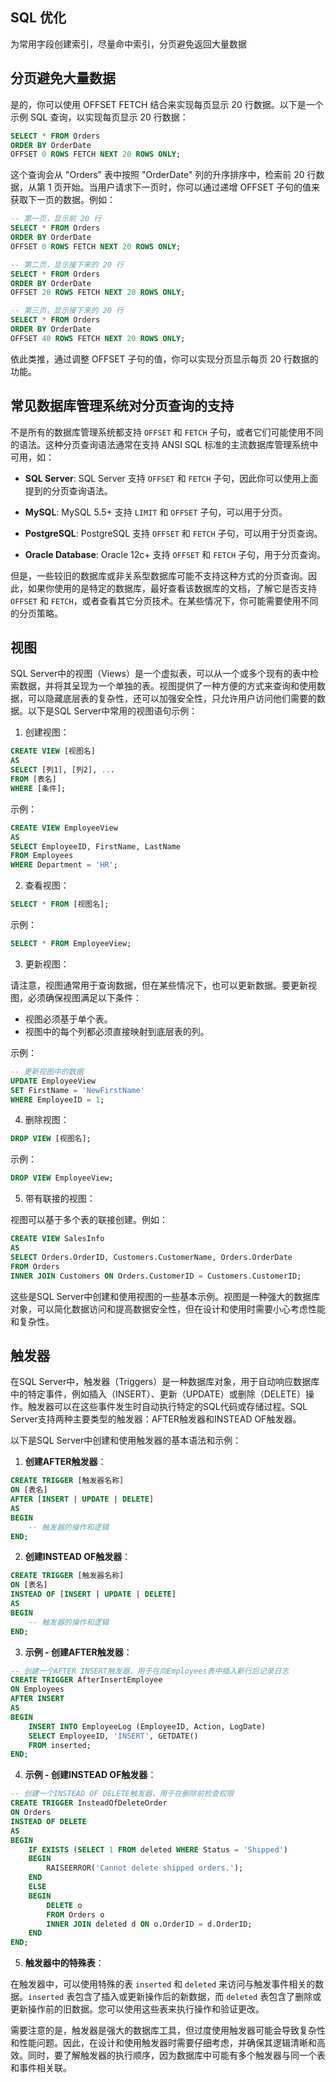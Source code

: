 ## SQL 优化
为常用字段创建索引，尽量命中索引，分页避免返回大量数据

## 分页避免大量数据
是的，你可以使用 OFFSET FETCH 结合来实现每页显示 20 行数据。以下是一个示例 SQL 查询，以实现每页显示 20 行数据：

```sql
SELECT * FROM Orders
ORDER BY OrderDate
OFFSET 0 ROWS FETCH NEXT 20 ROWS ONLY;
```

这个查询会从 "Orders" 表中按照 "OrderDate" 列的升序排序中，检索前 20 行数据，从第 1 页开始。当用户请求下一页时，你可以通过递增 OFFSET 子句的值来获取下一页的数据。例如：

```sql
-- 第一页，显示前 20 行
SELECT * FROM Orders
ORDER BY OrderDate
OFFSET 0 ROWS FETCH NEXT 20 ROWS ONLY;

-- 第二页，显示接下来的 20 行
SELECT * FROM Orders
ORDER BY OrderDate
OFFSET 20 ROWS FETCH NEXT 20 ROWS ONLY;

-- 第三页，显示接下来的 20 行
SELECT * FROM Orders
ORDER BY OrderDate
OFFSET 40 ROWS FETCH NEXT 20 ROWS ONLY;
```

依此类推，通过调整 OFFSET 子句的值，你可以实现分页显示每页 20 行数据的功能。

## 常见数据库管理系统对分页查询的支持
不是所有的数据库管理系统都支持 `OFFSET` 和 `FETCH` 子句，或者它们可能使用不同的语法。这种分页查询语法通常在支持 ANSI SQL 标准的主流数据库管理系统中可用，如：

- **SQL Server**: SQL Server 支持 `OFFSET` 和 `FETCH` 子句，因此你可以使用上面提到的分页查询语法。

- **MySQL**: MySQL 5.5+ 支持 `LIMIT` 和 `OFFSET` 子句，可以用于分页。

- **PostgreSQL**: PostgreSQL 支持 `OFFSET` 和 `FETCH` 子句，可以用于分页查询。

- **Oracle Database**: Oracle 12c+ 支持 `OFFSET` 和 `FETCH` 子句，用于分页查询。

但是，一些较旧的数据库或非关系型数据库可能不支持这种方式的分页查询。因此，如果你使用的是特定的数据库，最好查看该数据库的文档，了解它是否支持 `OFFSET` 和 `FETCH`，或者查看其它分页技术。在某些情况下，你可能需要使用不同的分页策略。



## 视图
SQL Server中的视图（Views）是一个虚拟表，可以从一个或多个现有的表中检索数据，并将其呈现为一个单独的表。视图提供了一种方便的方式来查询和使用数据，可以隐藏底层表的复杂性，还可以加强安全性，只允许用户访问他们需要的数据。以下是SQL Server中常用的视图语句示例：

1. 创建视图：

```sql
CREATE VIEW [视图名]
AS
SELECT [列1], [列2], ...
FROM [表名]
WHERE [条件];
```

示例：

```sql
CREATE VIEW EmployeeView
AS
SELECT EmployeeID, FirstName, LastName
FROM Employees
WHERE Department = 'HR';
```

2. 查看视图：

```sql
SELECT * FROM [视图名];
```

示例：

```sql
SELECT * FROM EmployeeView;
```

3. 更新视图：

请注意，视图通常用于查询数据，但在某些情况下，也可以更新数据。要更新视图，必须确保视图满足以下条件：

- 视图必须基于单个表。
- 视图中的每个列都必须直接映射到底层表的列。

示例：

```sql
-- 更新视图中的数据
UPDATE EmployeeView
SET FirstName = 'NewFirstName'
WHERE EmployeeID = 1;
```

4. 删除视图：

```sql
DROP VIEW [视图名];
```

示例：

```sql
DROP VIEW EmployeeView;
```

5. 带有联接的视图：

视图可以基于多个表的联接创建。例如：

```sql
CREATE VIEW SalesInfo
AS
SELECT Orders.OrderID, Customers.CustomerName, Orders.OrderDate
FROM Orders
INNER JOIN Customers ON Orders.CustomerID = Customers.CustomerID;
```

这些是SQL Server中创建和使用视图的一些基本示例。视图是一种强大的数据库对象，可以简化数据访问和提高数据安全性，但在设计和使用时需要小心考虑性能和复杂性。

## 触发器
在SQL Server中，触发器（Triggers）是一种数据库对象，用于自动响应数据库中的特定事件，例如插入（INSERT）、更新（UPDATE）或删除（DELETE）操作。触发器可以在这些事件发生时自动执行特定的SQL代码或存储过程。SQL Server支持两种主要类型的触发器：AFTER触发器和INSTEAD OF触发器。

以下是SQL Server中创建和使用触发器的基本语法和示例：

1. **创建AFTER触发器**：

```sql
CREATE TRIGGER [触发器名称]
ON [表名]
AFTER [INSERT | UPDATE | DELETE]
AS
BEGIN
    -- 触发器的操作和逻辑
END;
```

2. **创建INSTEAD OF触发器**：

```sql
CREATE TRIGGER [触发器名称]
ON [表名]
INSTEAD OF [INSERT | UPDATE | DELETE]
AS
BEGIN
    -- 触发器的操作和逻辑
END;
```

3. **示例 - 创建AFTER触发器**：

```sql
-- 创建一个AFTER INSERT触发器，用于在向Employees表中插入新行后记录日志
CREATE TRIGGER AfterInsertEmployee
ON Employees
AFTER INSERT
AS
BEGIN
    INSERT INTO EmployeeLog (EmployeeID, Action, LogDate)
    SELECT EmployeeID, 'INSERT', GETDATE()
    FROM inserted;
END;
```

4. **示例 - 创建INSTEAD OF触发器**：

```sql
-- 创建一个INSTEAD OF DELETE触发器，用于在删除前检查权限
CREATE TRIGGER InsteadOfDeleteOrder
ON Orders
INSTEAD OF DELETE
AS
BEGIN
    IF EXISTS (SELECT 1 FROM deleted WHERE Status = 'Shipped')
    BEGIN
        RAISEERROR('Cannot delete shipped orders.');
    END
    ELSE
    BEGIN
        DELETE o
        FROM Orders o
        INNER JOIN deleted d ON o.OrderID = d.OrderID;
    END
END;
```

5. **触发器中的特殊表**：

在触发器中，可以使用特殊的表 `inserted` 和 `deleted` 来访问与触发事件相关的数据。`inserted` 表包含了插入或更新操作后的新数据，而 `deleted` 表包含了删除或更新操作前的旧数据。您可以使用这些表来执行操作和验证更改。

需要注意的是，触发器是强大的数据库工具，但过度使用触发器可能会导致复杂性和性能问题。因此，在设计和使用触发器时需要仔细考虑，并确保其逻辑清晰和高效。同时，要了解触发器的执行顺序，因为数据库中可能有多个触发器与同一个表和事件相关联。
